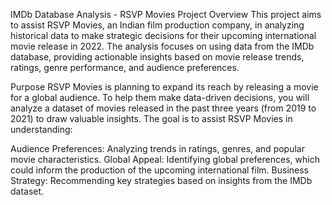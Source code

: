 IMDb Database Analysis - RSVP Movies Project
Overview
This project aims to assist RSVP Movies, an Indian film production company, in analyzing historical data to make strategic decisions for their upcoming international movie release in 2022. The analysis focuses on using data from the IMDb database, providing actionable insights based on movie release trends, ratings, genre performance, and audience preferences.

Purpose
RSVP Movies is planning to expand its reach by releasing a movie for a global audience. To help them make data-driven decisions, you will analyze a dataset of movies released in the past three years (from 2019 to 2021) to draw valuable insights. The goal is to assist RSVP Movies in understanding:

Audience Preferences: Analyzing trends in ratings, genres, and popular movie characteristics.
Global Appeal: Identifying global preferences, which could inform the production of the upcoming international film.
Business Strategy: Recommending key strategies based on insights from the IMDb dataset.
